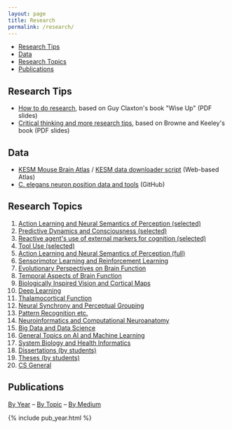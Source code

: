 ```yaml
---
layout: page
title: Research
permalink: /research/
---
```


<ul class="flattoc">
<li> <a href="#res">Research Tips</a> </li>
<li> <a href="#data">Data</a> </li>
<li> <a href="#topics">Research Topics</a> </li>
<li> <a href="#pub">Publications</a> </li>
</ul>

<a name="res"></a>
## Research Tips
* [How to do research](/pub/choe-wise-up.pdf), based on Guy Claxton's book "Wise Up" (PDF slides)
* [Critical thinking and more research tips](/pub/choe-crtical-thinking.pdf), based on Browne and Keeley's book (PDF slides)

<a name="data"></a>
## Data
* [KESM Mouse Brain Atlas](http://kesm.org) / [KESM data downloader script](https://github.com/yschoe/kesm) (Web-based Atlas)
* [C. elegans neuron position data and tools](https://github.com/yschoe/celegans) (GitHub)

<a name="topics"></a>
## Research Topics

<ol class="toc">
<li> <a href="/pub_topic/#Action">Action Learning and Neural Semantics of Perception (selected)</a></li>
<li> <a href="/pub_topic/#Predictive">Predictive Dynamics and Consciousness (selected)</a></li>
<li> <a href="/pub_topic/#Reactive">Reactive agent's use of external markers for cognition (selected)</a></li>
<li> <a href="/pub_topic/#Tool">Tool Use (selected)</a></li>
<li> <a href="/pub_topic/#Action">Action Learning and Neural Semantics of Perception (full)</a></li>
<li> <a href="/pub_topic/#Sensorimotor">Sensorimotor Learning and Reinforcement Learning</a></li>
<li> <a href="/pub_topic/#Evolutionary">Evolutionary Perspectives on Brain Function</a></li>
<li> <a href="/pub_topic/#Temporal">Temporal Aspects of Brain Function</a></li>
<li> <a href="/pub_topic/#Biologically">Biologically Inspired Vision and Cortical Maps</a></li>
<li> <a href="/pub_topic/#Deep">Deep Learning</a></li>
<li> <a href="/pub_topic/#Thalamocortical">Thalamocortical Function</a></li>
<li> <a href="/pub_topic/#Neural">Neural Synchrony and Perceptual Grouping</a></li>
<li> <a href="/pub_topic/#Pattern">Pattern Recognition etc.</a></li>
<li> <a href="/pub_topic/#Neuroinformatics">Neuroinformatics and Computational Neuroanatomy</a></li>
<li> <a href="/pub_topic/#Big">Big Data and Data Science</a></li>
<li> <a href="/pub_topic/#General">General Topics on AI and Machine Learning</a></li>
<li> <a href="/pub_topic/#System">System Biology and Health Informatics</a></li>
<li> <a href="/pub_topic/#Dissertations">Dissertations (by students)</a></li>
<li> <a href="/pub_topic/#Theses">Theses (by students)</a></li>
<li> <a href="/pub_topic/#CS">CS General</a></li>
</ol>

<a name="pub"></a>
## Publications

<a href="/pub_year/">By Year</a> &ndash; <a href="/pub_topic/">By Topic</a> &ndash; <a href="/pub_medium/">By Medium</a> 

{% include pub_year.html %}

